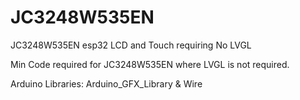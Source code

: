# JC3248W535EN
JC3248W535EN esp32 LCD and Touch requiring No LVGL

Min Code required for JC3248W535EN where LVGL is not required.

Arduino Libraries: Arduino_GFX_Library & Wire

